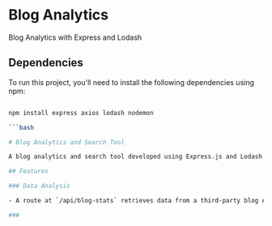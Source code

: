 # Blog Analytics

Blog Analytics with Express and Lodash

## Dependencies

To run this project, you'll need to install the following dependencies using npm:

```bash

npm install express axios lodash nodemon

```bash

# Blog Analytics and Search Tool

A blog analytics and search tool developed using Express.js and Lodash. This middleware is designed to analyze blog data from a third-party API and provide insightful statistics to clients. Additionally, it includes a blog search endpoint.

## Features

### Data Analysis

- A route at `/api/blog-stats` retrieves data from a third-party blog API using the provided api request and gives the anlysis of the data.

###

